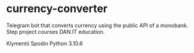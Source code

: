 # currency-converter
Telegram bot that converts currency using the public API of a monobank. Step project courses DAN.IT education.

Klymentii Spodin
Python 3.10.6
